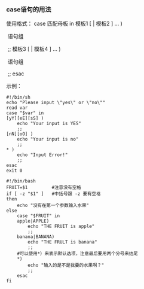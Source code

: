 ### case语句的用法

使用格式：
case 匹配母板 in
模板1 [ | 模板2 ] … ) 

​	语句组

​	;;
模板3 [ | 模板4 ] … ) 

​	语句组

​	;;
esac



示例：

```shell
#!/bin/sh
echo "Please input \"yes\" or \"no\""
read var
case "$var" in
[yY][eE][sS] )
	echo "Your input is YES"
	;;
[nN][oO] )
	echo "Your input is no" 
	;;
* ) 
	echo "Input Error!" 
	;;
esac
exit 0

#!/bin/bash
FRUIT=$1         #注意没有空格
if [ -z "$1" ]   #中括号跟 -z 要有空格
then
	echo "没有在第一个参数输入水果"
else
    case "$FRUIT" in
    apple|APPLE) 
        echo "THE FRUIT is apple"
        ;;
    banana|BANANA) 
        echo "THE FRULT is banana"
        ;;
    #可以使用*）来表示默认选项，注意最后要用两个分号来结尾
    *)
        echo "输入的是不是我要的水果啊？"
        ;;
    esac
fi
```

